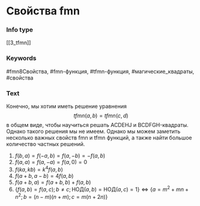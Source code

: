 # Свойства fmn
### Info type
[[3_tfmn]]
### Keywords
#fmn8Свойства, #fmn-функция, #tfmn-функция, #магические_квадраты, #свойства
### Text
Конечно, мы хотим иметь решение уравнения
$$tfmn(a, b) = tfmn(c, d)$$
в общем виде, чтобы научиться решать ACDEHJ и BCDFGH-квадраты. Однако такого решения мы не имеем. Однако мы можем заметить несколько важных свойств fmn и tfmn функций, а также найти большое количество частных решений.
1.  $f(b, a) = f(-a, b) = f(a, -b) = -f(a, b)$
2.  $f(a, a) = f(a, -a) = f(a, 0) = 0$
3.  $f(ka, kb) = k^4f(a, b)$
4.  $f(a + b, a - b) = 4f(a, b)$
5.  $f(a + b, a) = f(a + b, b) + f(a, b)$
6.  $\{f(a, b) = f(a, c); b \ne c; \text{НОД}(a, b) = \text{НОД}(a, c) = 1\} \Leftrightarrow \{a = m^2 + mn + n^2; b = (n - m)(n + m); c = m(n + 2n)\}$